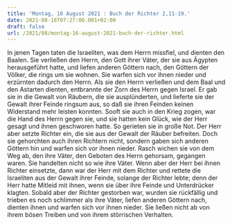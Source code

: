 ```yaml
---
title: 'Montag, 16 August 2021 : Buch der Richter 2,11-19.'
date: 2021-08-16T07:27:00.001+02:00
draft: false
url: /2021/08/montag-16-august-2021-buch-der-richter.html
---
```


In jenen Tagen taten die Israeliten, was dem Herrn missfiel, und dienten den Baalen. Sie verließen den Herrn, den Gott ihrer Väter, der sie aus Ägypten herausgeführt hatte, und liefen anderen Göttern nach, den Göttern der Völker, die rings um sie wohnen. Sie warfen sich vor ihnen nieder und erzürnten dadurch den Herrn. Als sie den Herrn verließen und dem Baal und den Astarten dienten, entbrannte der Zorn des Herrn gegen Israel. Er gab sie in die Gewalt von Räubern, die sie ausplünderten, und lieferte sie der Gewalt ihrer Feinde ringsum aus, so daß sie ihren Feinden keinen Widerstand mehr leisten konnten. Sooft sie auch in den Krieg zogen, war die Hand des Herrn gegen sie, und sie hatten kein Glück, wie der Herr gesagt und ihnen geschworen hatte. So gerieten sie in große Not. Der Herr aber setzte Richter ein, die sie aus der Gewalt der Räuber befreiten. Doch sie gehorchten auch ihren Richtern nicht, sondern gaben sich anderen Göttern hin und warfen sich vor ihnen nieder. Rasch wichen sie von dem Weg ab, den ihre Väter, den Geboten des Herrn gehorsam, gegangen waren. Sie handelten nicht so wie ihre Väter. Wenn aber der Herr bei ihnen Richter einsetzte, dann war der Herr mit dem Richter und rettete die Israeliten aus der Gewalt ihrer Feinde, solange der Richter lebte; denn der Herr hatte Mitleid mit ihnen, wenn sie über ihre Feinde und Unterdrücker klagten. Sobald aber der Richter gestorben war, wurden sie rückfällig und trieben es noch schlimmer als ihre Väter, liefen anderen Göttern nach, dienten ihnen und warfen sich vor ihnen nieder. Sie ließen nicht ab von ihrem bösen Treiben und von ihrem störrischen Verhalten.